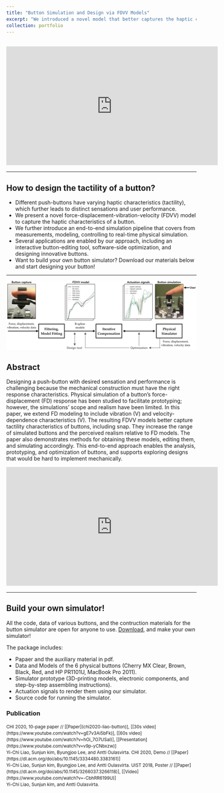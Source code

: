 ```yaml
---
title: "Button Simulation and Design via FDVV Models"
excerpt: "We introduced a novel model that better captures the haptic characteristics of push-buttons.<br/><img src='/images/button/fdvvmodel.png'><br><br>"
collection: portfolio
---
```


<br>
<iframe width="560" height="315" src="https://www.youtube.com/embed/gE7v3Ai5bFk" frameborder="0" allowfullscreen></iframe>

------

## How to design the tactility of a button?

- Different push-buttons have varying haptic characteristics (tactility), which further leads to distinct sensations and user performance.
- We present a novel force-displacement-vibration-velocity (FDVV) model to capture the haptic characteristics of a button.
- We further introduce an end-to-end simulation pipeline that covers from measurements, modeling, controlling to real-time physical simulation.
- Several applications are enabled by our approach, including an interactive button-editing tool, software-side optimization, and designing innovative buttons.
- Want to build your own button simulator? Download our materials below and start designing your button!

------
<img src='/images/button/pipeline.png'>

## Abstract
Designing a push-button with desired sensation and performance is challenging because the mechanical construction must have the right response characteristics. Physical simulation of a button’s force-displacement (FD) response has been studied to facilitate prototyping; however, the simulations’ scope and realism have been limited. In this paper, we extend FD modeling to include vibration (V) and velocity-dependence characteristics (V). The resulting FDVV models better capture tactility characteristics of buttons, including snap. They increase the range of simulated buttons and the perceived realism relative to FD models. The paper also demonstrates methods for obtaining these models, editing them, and simulating accordingly. This end-to-end approach enables the analysis, prototyping, and optimization of buttons, and supports exploring designs that would be hard to implement mechanically.

<iframe width="560" height="315" src="https://www.youtube.com/embed/OL2x3RrWnv4" frameborder="0" allowfullscreen></iframe>

------
## Build your own simulator!
All the code, data of various buttons, and the contruction materials for the button simulator are open for anyone to use. [Download](https://userinterfaces.aalto.fi/button_design/resources/button_simulator.zip), and make your own simulator!

The package includes:
- Papaer and the auxiliary material in pdf.
- Data and Models of the 6 physical buttons (Cherry MX Clear, Brown, Black, Red, and HP PR1101U, MacBook Pro 2011).
- Simulator prototype (3D-printing models, electronic components, and step-by-step assembling instructions).
- Actuation signals to render them using our simulator.
- Source code for running the simulator.

### Publication 
<small>
CHI 2020, 10-page paper // [[Paper](chi2020-liao-button)], [[30s video](https://www.youtube.com/watch?v=gE7v3Ai5bFk)], [[60s video](https://www.youtube.com/watch?v=hOi_7O7USaI)], [[Presentation](https://www.youtube.com/watch?v=v9p-yCNbxzw)] 
<br>Yi-Chi Liao, Sunjun kim, Byungjoo Lee, and Antti Oulasvirta.
</small>

<small>
CHI 2020, Demo // [[Paper](https://dl.acm.org/doi/abs/10.1145/3334480.3383161)]
<br>Yi-Chi Liao, Sunjun kim, Byungjoo Lee, and Antti Oulasvirta.
</small>

<small>
UIST 2018, Poster // [[Paper](https://dl.acm.org/doi/abs/10.1145/3266037.3266118)], [[Video](https://www.youtube.com/watch?v=-CbhRR6199U)]
<br>Yi-Chi Liao, Sunjun kim, and Antti Oulasvirta.
</small>